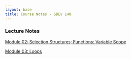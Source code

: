 ```yaml
---
layout: base
title: Course Notes - SDEV 140
---
```


### Lecture Notes

[Module 02: Selection Structures; Functions; Variable Scope](m02.md)

[Module 03: Loops](m03.md)

